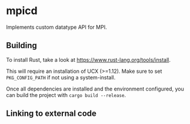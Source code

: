 # mpicd

Implements custom datatype API for MPI.

## Building

To install Rust, take a look at <https://www.rust-lang.org/tools/install>.

This will require an installation of UCX (>=1.12). Make sure to set
`PKG_CONFIG_PATH` if not using a system-install.

Once all dependencies are installed and the environment configured, you can
build the project with `cargo build --release`.

## Linking to external code

